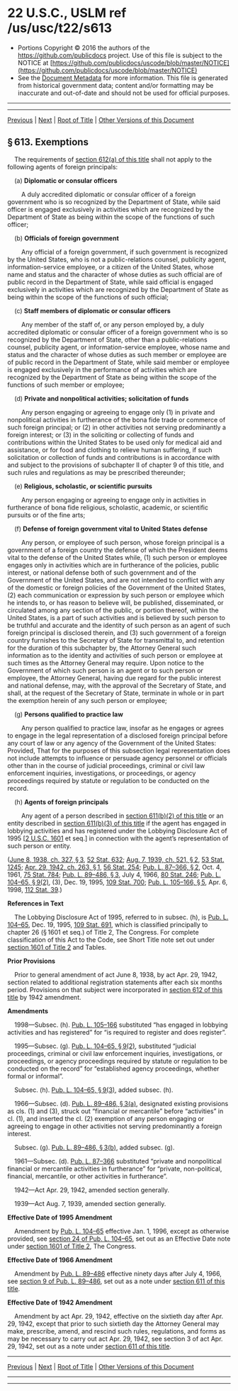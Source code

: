 ---
---

# 22 U.S.C., USLM ref /us/usc/t22/s613

* Portions Copyright © 2016 the authors of the https://github.com/publicdocs project.
  Use of this file is subject to the NOTICE at [https://github.com/publicdocs/uscode/blob/master/NOTICE](https://github.com/publicdocs/uscode/blob/master/NOTICE)
* See the [Document Metadata](././../../../../..//README.md) for more information.
  This file is generated from historical government data; content and/or formatting may be inaccurate and out-of-date and should not be used for official purposes.

----------
----------

[Previous](./../../../../..//us/usc/t22/ch11/schII/m__us_usc_t22_s612.md) | [Next](./../../../../..//us/usc/t22/ch11/schII/m__us_usc_t22_s614.md) | [Root of Title](./../../../../../) | [Other Versions of this Document](https://publicdocs.github.io/go/links?ns=uslm&ref=%2Fus%2Fusc%2Ft22%2Fs613)

## § 613. Exemptions

    The requirements of [section 612(a) of this title][/us/usc/t22/s612/a] shall not apply to the following agents of foreign principals:

    (a) __Diplomatic or consular officers__ 

        A duly accredited diplomatic or consular officer of a foreign government who is so recognized by the Department of State, while said officer is engaged exclusively in activities which are recognized by the Department of State as being within the scope of the functions of such officer;

    (b) __Officials of foreign government__ 

        Any official of a foreign government, if such government is recognized by the United States, who is not a public-relations counsel, publicity agent, information-service employee, or a citizen of the United States, whose name and status and the character of whose duties as such official are of public record in the Department of State, while said official is engaged exclusively in activities which are recognized by the Department of State as being within the scope of the functions of such official;

    (c) __Staff members of diplomatic or consular officers__ 

        Any member of the staff of, or any person employed by, a duly accredited diplomatic or consular officer of a foreign government who is so recognized by the Department of State, other than a public-relations counsel, publicity agent, or information-service employee, whose name and status and the character of whose duties as such member or employee are of public record in the Department of State, while said member or employee is engaged exclusively in the performance of activities which are recognized by the Department of State as being within the scope of the functions of such member or employee;

    (d) __Private and nonpolitical activities; solicitation of funds__ 

        Any person engaging or agreeing to engage only (1) in private and nonpolitical activities in furtherance of the bona fide trade or commerce of such foreign principal; or (2) in other activities not serving predominantly a foreign interest; or (3) in the soliciting or collecting of funds and contributions within the United States to be used only for medical aid and assistance, or for food and clothing to relieve human suffering, if such solicitation or collection of funds and contributions is in accordance with and subject to the provisions of subchapter II of chapter 9 of this title, and such rules and regulations as may be prescribed thereunder;

    (e) __Religious, scholastic, or scientific pursuits__ 

        Any person engaging or agreeing to engage only in activities in furtherance of bona fide religious, scholastic, academic, or scientific pursuits or of the fine arts;

    (f) __Defense of foreign government vital to United States defense__ 

        Any person, or employee of such person, whose foreign principal is a government of a foreign country the defense of which the President deems vital to the defense of the United States while, (1) such person or employee engages only in activities which are in furtherance of the policies, public interest, or national defense both of such government and of the Government of the United States, and are not intended to conflict with any of the domestic or foreign policies of the Government of the United States, (2) each communication or expression by such person or employee which he intends to, or has reason to believe will, be published, disseminated, or circulated among any section of the public, or portion thereof, within the United States, is a part of such activities and is believed by such person to be truthful and accurate and the identity of such person as an agent of such foreign principal is disclosed therein, and (3) such government of a foreign country furnishes to the Secretary of State for transmittal to, and retention for the duration of this subchapter by, the Attorney General such information as to the identity and activities of such person or employee at such times as the Attorney General may require. Upon notice to the Government of which such person is an agent or to such person or employee, the Attorney General, having due regard for the public interest and national defense, may, with the approval of the Secretary of State, and shall, at the request of the Secretary of State, terminate in whole or in part the exemption herein of any such person or employee;

    (g) __Persons qualified to practice law__ 

        Any person qualified to practice law, insofar as he engages or agrees to engage in the legal representation of a disclosed foreign principal before any court of law or any agency of the Government of the United States: Provided, That for the purposes of this subsection legal representation does not include attempts to influence or persuade agency personnel or officials other than in the course of judicial proceedings, criminal or civil law enforcement inquiries, investigations, or proceedings, or agency proceedings required by statute or regulation to be conducted on the record.

    (h) __Agents of foreign principals__ 

        Any agent of a person described in [section 611(b)(2) of this title][/us/usc/t22/s611/b/2] or an entity described in [section 611(b)(3) of this title][/us/usc/t22/s611/b/3] if the agent has engaged in lobbying activities and has registered under the Lobbying Disclosure Act of 1995 \[[2 U.S.C. 1601][/us/usc/t2/s1601] et seq.\] in connection with the agent’s representation of such person or entity.

([June 8, 1938, ch. 327, § 3][/us/act/1938-06-08/ch327/s3], [52 Stat. 632][/us/stat/52/632]; [Aug. 7, 1939, ch. 521, § 2][/us/act/1939-08-07/ch521/s2], [53 Stat. 1245][/us/stat/53/1245]; [Apr. 29, 1942, ch. 263, § 1][/us/act/1942-04-29/ch263/s1], [56 Stat. 254][/us/stat/56/254]; [Pub. L. 87–366, § 2][/us/pl/87/366/s2], Oct. 4, 1961, [75 Stat. 784][/us/stat/75/784]; [Pub. L. 89–486, § 3][/us/pl/89/486/s3], July 4, 1966, [80 Stat. 246][/us/stat/80/246]; [Pub. L. 104–65, § 9(2)][/us/pl/104/65/s9/2], (3), Dec. 19, 1995, [109 Stat. 700][/us/stat/109/700]; [Pub. L. 105–166, § 5][/us/pl/105/166/s5], Apr. 6, 1998, [112 Stat. 39][/us/stat/112/39].)

 __References in Text__ 

    The Lobbying Disclosure Act of 1995, referred to in subsec. (h), is [Pub. L. 104–65][/us/pl/104/65], Dec. 19, 1995, [109 Stat. 691][/us/stat/109/691], which is classified principally to chapter 26 (§ 1601 et seq.) of Title 2, The Congress. For complete classification of this Act to the Code, see Short Title note set out under [section 1601 of Title 2][/us/usc/t2/s1601] and Tables.

 __Prior Provisions__ 

    Prior to general amendment of act June 8, 1938, by act Apr. 29, 1942, section related to additional registration statements after each six months period. Provisions on that subject were incorporated in [section 612 of this title][/us/usc/t22/s612] by 1942 amendment.

 __Amendments__ 

    1998—Subsec. (h). [Pub. L. 105–166][/us/pl/105/166] substituted “has engaged in lobbying activities and has registered” for “is required to register and does register”.

    1995—Subsec. (g). [Pub. L. 104–65, § 9(2)][/us/pl/104/65/s9/2], substituted “judicial proceedings, criminal or civil law enforcement inquiries, investigations, or proceedings, or agency proceedings required by statute or regulation to be conducted on the record” for “established agency proceedings, whether formal or informal”.

    Subsec. (h). [Pub. L. 104–65, § 9(3)][/us/pl/104/65/s9/3], added subsec. (h).

    1966—Subsec. (d). [Pub. L. 89–486, § 3(a)][/us/pl/89/486/s3/a], designated existing provisions as cls. (1) and (3), struck out “financial or mercantile” before “activities” in cl. (1), and inserted the cl. (2) exemption of any person engaging or agreeing to engage in other activities not serving predominantly a foreign interest.

    Subsec. (g). [Pub. L. 89–486, § 3(b)][/us/pl/89/486/s3/b], added subsec. (g).

    1961—Subsec. (d). [Pub. L. 87–366][/us/pl/87/366] substituted “private and nonpolitical financial or mercantile activities in furtherance” for “private, non-political, financial, mercantile, or other activities in furtherance”.

    1942—Act Apr. 29, 1942, amended section generally.

    1939—Act Aug. 7, 1939, amended section generally.

 __Effective Date of 1995 Amendment__ 

    Amendment by [Pub. L. 104–65][/us/pl/104/65] effective Jan. 1, 1996, except as otherwise provided, see [section 24 of Pub. L. 104–65][/us/pl/104/65/s24], set out as an Effective Date note under [section 1601 of Title 2][/us/usc/t2/s1601], The Congress.

 __Effective Date of 1966 Amendment__ 

    Amendment by [Pub. L. 89–486][/us/pl/89/486] effective ninety days after July 4, 1966, see [section 9 of Pub. L. 89–486][/us/pl/89/486/s9], set out as a note under [section 611 of this title][/us/usc/t22/s611].

 __Effective Date of 1942 Amendment__ 

    Amendment by act Apr. 29, 1942, effective on the sixtieth day after Apr. 29, 1942, except that prior to such sixtieth day the Attorney General may make, prescribe, amend, and rescind such rules, regulations, and forms as may be necessary to carry out act Apr. 29, 1942, see section 3 of act Apr. 29, 1942, set out as a note under [section 611 of this title][/us/usc/t22/s611].

----------

[Previous](./../../../../..//us/usc/t22/ch11/schII/m__us_usc_t22_s612.md) | [Next](./../../../../..//us/usc/t22/ch11/schII/m__us_usc_t22_s614.md) | [Root of Title](./../../../../../) | [Other Versions of this Document](https://publicdocs.github.io/go/links?ns=uslm&ref=%2Fus%2Fusc%2Ft22%2Fs613)

----------
----------

[/us/usc/t22/s612/a]: https://publicdocs.github.io/go/links?ns=uslm&ref=%2Fus%2Fusc%2Ft22%2Fs612%2Fa
[/us/usc/t22/s611/b/2]: https://publicdocs.github.io/go/links?ns=uslm&ref=%2Fus%2Fusc%2Ft22%2Fs611%2Fb%2F2
[/us/usc/t22/s611/b/3]: https://publicdocs.github.io/go/links?ns=uslm&ref=%2Fus%2Fusc%2Ft22%2Fs611%2Fb%2F3
[/us/usc/t2/s1601]: https://publicdocs.github.io/go/links?ns=uslm&ref=%2Fus%2Fusc%2Ft2%2Fs1601
[/us/act/1938-06-08/ch327/s3]: https://publicdocs.github.io/go/links?ns=uslm&ref=%2Fus%2Fact%2F1938-06-08%2Fch327%2Fs3
[/us/stat/52/632]: https://publicdocs.github.io/go/links?ns=uslm&ref=%2Fus%2Fstat%2F52%2F632
[/us/act/1939-08-07/ch521/s2]: https://publicdocs.github.io/go/links?ns=uslm&ref=%2Fus%2Fact%2F1939-08-07%2Fch521%2Fs2
[/us/stat/53/1245]: https://publicdocs.github.io/go/links?ns=uslm&ref=%2Fus%2Fstat%2F53%2F1245
[/us/act/1942-04-29/ch263/s1]: https://publicdocs.github.io/go/links?ns=uslm&ref=%2Fus%2Fact%2F1942-04-29%2Fch263%2Fs1
[/us/stat/56/254]: https://publicdocs.github.io/go/links?ns=uslm&ref=%2Fus%2Fstat%2F56%2F254
[/us/pl/87/366/s2]: https://publicdocs.github.io/go/links?ns=uslm&ref=%2Fus%2Fpl%2F87%2F366%2Fs2
[/us/stat/75/784]: https://publicdocs.github.io/go/links?ns=uslm&ref=%2Fus%2Fstat%2F75%2F784
[/us/pl/89/486/s3]: https://publicdocs.github.io/go/links?ns=uslm&ref=%2Fus%2Fpl%2F89%2F486%2Fs3
[/us/stat/80/246]: https://publicdocs.github.io/go/links?ns=uslm&ref=%2Fus%2Fstat%2F80%2F246
[/us/pl/104/65/s9/2]: https://publicdocs.github.io/go/links?ns=uslm&ref=%2Fus%2Fpl%2F104%2F65%2Fs9%2F2
[/us/stat/109/700]: https://publicdocs.github.io/go/links?ns=uslm&ref=%2Fus%2Fstat%2F109%2F700
[/us/pl/105/166/s5]: https://publicdocs.github.io/go/links?ns=uslm&ref=%2Fus%2Fpl%2F105%2F166%2Fs5
[/us/stat/112/39]: https://publicdocs.github.io/go/links?ns=uslm&ref=%2Fus%2Fstat%2F112%2F39
[/us/pl/104/65]: https://publicdocs.github.io/go/links?ns=uslm&ref=%2Fus%2Fpl%2F104%2F65
[/us/stat/109/691]: https://publicdocs.github.io/go/links?ns=uslm&ref=%2Fus%2Fstat%2F109%2F691
[/us/usc/t2/s1601]: https://publicdocs.github.io/go/links?ns=uslm&ref=%2Fus%2Fusc%2Ft2%2Fs1601
[/us/usc/t22/s612]: https://publicdocs.github.io/go/links?ns=uslm&ref=%2Fus%2Fusc%2Ft22%2Fs612
[/us/pl/105/166]: https://publicdocs.github.io/go/links?ns=uslm&ref=%2Fus%2Fpl%2F105%2F166
[/us/pl/104/65/s9/2]: https://publicdocs.github.io/go/links?ns=uslm&ref=%2Fus%2Fpl%2F104%2F65%2Fs9%2F2
[/us/pl/104/65/s9/3]: https://publicdocs.github.io/go/links?ns=uslm&ref=%2Fus%2Fpl%2F104%2F65%2Fs9%2F3
[/us/pl/89/486/s3/a]: https://publicdocs.github.io/go/links?ns=uslm&ref=%2Fus%2Fpl%2F89%2F486%2Fs3%2Fa
[/us/pl/89/486/s3/b]: https://publicdocs.github.io/go/links?ns=uslm&ref=%2Fus%2Fpl%2F89%2F486%2Fs3%2Fb
[/us/pl/87/366]: https://publicdocs.github.io/go/links?ns=uslm&ref=%2Fus%2Fpl%2F87%2F366
[/us/pl/104/65]: https://publicdocs.github.io/go/links?ns=uslm&ref=%2Fus%2Fpl%2F104%2F65
[/us/pl/104/65/s24]: https://publicdocs.github.io/go/links?ns=uslm&ref=%2Fus%2Fpl%2F104%2F65%2Fs24
[/us/usc/t2/s1601]: https://publicdocs.github.io/go/links?ns=uslm&ref=%2Fus%2Fusc%2Ft2%2Fs1601
[/us/pl/89/486]: https://publicdocs.github.io/go/links?ns=uslm&ref=%2Fus%2Fpl%2F89%2F486
[/us/pl/89/486/s9]: https://publicdocs.github.io/go/links?ns=uslm&ref=%2Fus%2Fpl%2F89%2F486%2Fs9
[/us/usc/t22/s611]: https://publicdocs.github.io/go/links?ns=uslm&ref=%2Fus%2Fusc%2Ft22%2Fs611
[/us/usc/t22/s611]: https://publicdocs.github.io/go/links?ns=uslm&ref=%2Fus%2Fusc%2Ft22%2Fs611


